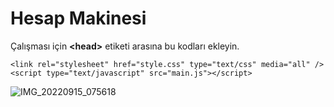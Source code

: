 # Hesap Makinesi
Çalışması için **\<head\>** etiketi arasına bu kodları ekleyin.
```
<link rel="stylesheet" href="style.css" type="text/css" media="all" />
<script type="text/javascript" src="main.js"></script>
```
![IMG_20220915_075618](https://user-images.githubusercontent.com/60838684/190317982-eedd6796-a0be-4458-8047-bc8be2470603.png)
